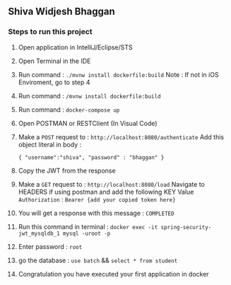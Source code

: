 ## Shiva Widjesh Bhaggan
### Steps to run this project

1. Open application in IntelliJ/Eclipse/STS
2. Open Terminal in the IDE
3. Run command : `./mvnw install dockerfile:build`
    Note : If not in iOS Enviroment, go to step 4
4. Run command : `/mvnw install dockerfile:build`
5. Run command : `docker-compose up`
6. Open POSTMAN or RESTClient (In Visual Code) 
7. Make a `POST` request to : `http://localhost:8080/authenticate`
    Add this object literal in body : 

    `{
	"username":"shiva",
	"password" : "bhaggan"
    }`

8. Copy the JWT from the response
9. Make a `GET` request to : `http://localhost:8080/load`
    Navigate to HEADERS if using postman and add the following KEY Value
    `Authorization` : `Bearer {add your copied token here}`
10. You will get a response with this message : `COMPLETED`
11. Run this command in terminal : `docker exec -it spring-security-jwt_mysqldb_1 mysql -uroot -p`
12. Enter password : `root`
13. go the database : `use batch` && `select * from student`
14. Congratulation you have executed your first application in docker